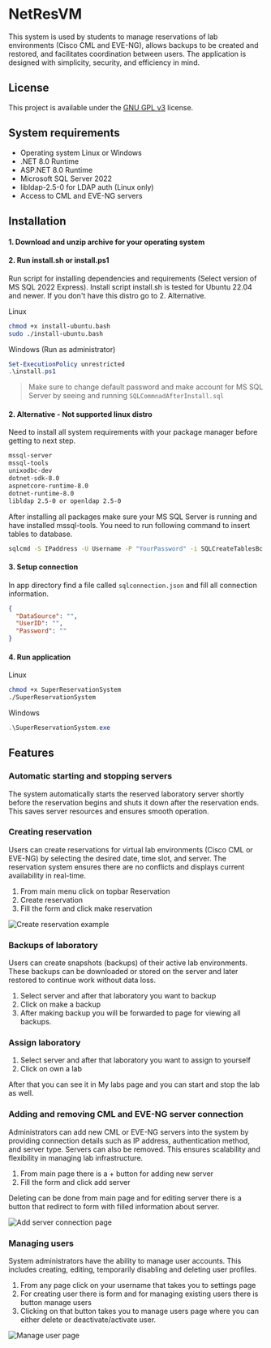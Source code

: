# NetResVM

This system is used by students to manage reservations of lab environments (Cisco CML and EVE-NG), allows backups to be created and restored, and facilitates coordination between users. The application is designed with simplicity, security, and efficiency in mind.

## License

This project is available under the [GNU GPL v3](LICENSE) license.

## System requirements
- Operating system Linux or Windows
- .NET 8.0 Runtime
- ASP.NET 8.0 Runtime
- Microsoft SQL Server 2022
- libldap-2.5-0 for LDAP auth (Linux only)
- Access to CML and EVE-NG servers

## Installation
#### 1. Download and unzip archive for your operating system
#### 2. Run install.sh or install.ps1

Run script for installing dependencies and requirements (Select version of MS SQL 2022 Express). Install script install.sh is tested for Ubuntu 22.04 and newer. If you don't have this distro go to 2. Alternative.

Linux
```bash
chmod +x install-ubuntu.bash
sudo ./install-ubuntu.bash
```

Windows (Run as administrator)
```powershell
Set-ExecutionPolicy unrestricted
.\install.ps1
```
>  Make sure to change default password and make account for MS SQL Server by seeing and running `SQLCommnadAfterInstall.sql`

#### 2. Alternative -  Not supported linux distro

Need to install all system requirements with your package manager before getting to next step.

```bash
mssql-server
mssql-tools
unixodbc-dev
dotnet-sdk-8.0
aspnetcore-runtime-8.0
dotnet-runtime-8.0
libldap 2.5-0 or openldap 2.5-0
```

 After installing all packages make sure your MS SQL Server is running and have installed mssql-tools. You need to run following command to insert tables to database. 
```bash
sqlcmd -S IPaddress -U Username -P "YourPassword" -i SQLCreateTablesBc.sql
```

#### 3. Setup connection

In app directory find a file called `sqlconnection.json` and fill all connection information.

```json
{
  "DataSource": "",
  "UserID": "",
  "Password": ""
}
```

#### 4. Run application

Linux
```bash
chmod +x SuperReservationSystem
./SuperReservationSystem
```

Windows
```powershell
.\SuperReservationSystem.exe
```

## Features

### Automatic starting and stopping servers

The system automatically starts the reserved laboratory server shortly before the reservation begins and shuts it down after the reservation ends. This saves server resources and ensures smooth operation.

### Creating reservation

Users can create reservations for virtual lab environments (Cisco CML or EVE-NG) by selecting the desired date, time slot, and server. The reservation system ensures there are no conflicts and displays current availability in real-time.

1. From main menu click on topbar Reservation
2. Create reservation
3. Fill the form and click make reservation

![Create reservation example](assets/readme/create-reservation-example.png)

### Backups of laboratory

Users can create snapshots (backups) of their active lab environments. These backups can be downloaded or stored on the server and later restored to continue work without data loss.

1. Select server and after that laboratory you want to backup
2. Click on make a backup
3. After making backup you will be forwarded to page for viewing all backups.

### Assign laboratory

1. Select server and after that laboratory you want to assign to yourself
2. Click on own a lab

After that you can see it in My labs page and you can start and stop the lab as well. 

### Adding and removing CML and EVE-NG server connection
Administrators can add new CML or EVE-NG servers into the system by providing connection details such as IP address, authentication method, and server type. Servers can also be removed. This ensures scalability and flexibility in managing lab infrastructure.

1. From main page there is a + button for adding new server
2. Fill the form and click add server

Deleting can be done from main page and for editing server there is a button that redirect to form with filled information about server. 

![Add server connection page](assets/readme/create-server-connection.png)
### Managing users
System administrators have the ability to manage user accounts. This includes creating, editing, temporarily disabling and deleting user profiles. 

1. From any page click on your username that takes you to settings page
2. For creating user there is form and for managing existing users there is button manage users
3. Clicking on that button takes you to manage users page where you can either delete or deactivate/activate user. 

![Manage user page](assets/readme/manage-users.png)